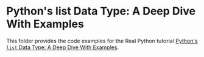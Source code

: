 # Python's list Data Type: A Deep Dive With Examples

This folder provides the code examples for the Real Python tutorial [Python's `list` Data Type: A Deep Dive With Examples](https://realpython.com/python-list/).

